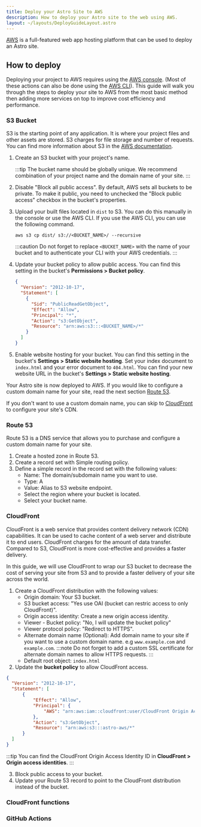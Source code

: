 ```yaml
---
title: Deploy your Astro Site to AWS
description: How to deploy your Astro site to the web using AWS.
layout: ~/layouts/DeployGuideLayout.astro
---
```


[AWS](https://aws.amazon.com/) is a full-featured web app hosting platform that can be used to deploy an Astro site.

## How to deploy

Deploying your project to AWS requires using the [AWS console](https://aws.amazon.com/console/). (Most of these actions can also be done using the [AWS CLI](https://aws.amazon.com/cli/)). This guide will walk you through the steps to deploy your site to AWS from the most basic method then adding more services on top to improve cost efficiency and performance.

### S3 Bucket

S3 is the starting point of any application. It is where your project files and other assets are stored. S3 charges for file storage and number of requests. You can find more information about S3 in the [AWS documentation](https://aws.amazon.com/s3/).

1. Create an S3 bucket with your project's name.

    :::tip
    The bucket name should be globally unique. We recommend combination of your project name and the domain name of your site.
    :::

2. Disable "Block all public access". By default, AWS sets all buckets to be private. To make it public, you need to unchecked the "Block public access" checkbox in the bucket's properties.

3. Upload your built files located in `dist` to S3. You can do this manually in the console or use the AWS CLI. If you use the AWS CLI, you can use the following command. 

    ```
    aws s3 cp dist/ s3://<BUCKET_NAME>/ --recursive
    ```

    :::caution
    Do not forget to replace `<BUCKET_NAME>` with the name of your bucket and to authenticate your CLI with your AWS credentials.
    :::

4. Update your bucket policy to allow public access. You can find this setting in the bucket's **Permissions > Bucket policy**.

    ```json
    {
      "Version": "2012-10-17",
      "Statement": [
        {
          "Sid": "PublicReadGetObject",
          "Effect": "Allow",
          "Principal": "*",
          "Action": "s3:GetObject",
          "Resource": "arn:aws:s3:::<BUCKET_NAME>/*"
        }
      ]
    }
    ```

5. Enable website hosting for your bucket. You can find this setting in the bucket's **Settings > Static website hosting**. Set your index document to `index.html` and your error document to `404.html`. You can find your new website URL in the bucket's **Settings > Static website hosting**.

Your Astro site is now deployed to AWS. If you would like to configure a custom domain name for your site, read the next section [Route 53](#route-53). 

If you don't want to use a custom domain name, you can skip to [CloudFront](#cloudfront) to configure your site's CDN.

### Route 53

Route 53 is a DNS service that allows you to purchase and configure a custom domain name for your site.

1. Create a hosted zone in Route 53.
2. Create a record set with Simple routing policy.
3. Define a simple record in the record set with the following values:
    * Name: The domain/subdomain name you want to use.
    * Type: A
    * Value: Alias to S3 website endpoint.
    * Select the region where your bucket is located.
    * Select your bucket name.

### CloudFront

CloudFront is a web service that provides content delivery network (CDN) capabilities. It can be used to cache content of a web server and distribute it to end users. CloudFront charges for the amount of data transfer. Compared to S3, CloudFront is more cost-effective and provides a faster delivery.

In this guide, we will use CloudFront to wrap our S3 bucket to decrease the cost of serving your site from S3 and to provide a faster delivery of your site across the world.

1. Create a CloudFront distribution with the following values:
    * Origin domain: Your S3 bucket.
    * S3 bucket access: "Yes use OAI (bucket can restric access to only CloudFront)".
    * Origin access identity: Create a new origin access identity.
    * Viewer - Bucket policy: "No, I will update the bucket policy"
    * Viewer protocol policy: "Redirect to HTTPS".
    * Alternate domain name (Optional): Add domain name to your site if you want to use a custom domain name. e.g `www.example.com` and `example.com`.
    :::note 
    Do not forget to add a custom SSL certificate for alternate domain names to allow HTTPS requests.
    :::
    * Default root object: `index.html`
2. Update the **bucket policy** to allow CloudFront access.

  ```json
  {
    "Version": "2012-10-17",
    "Statement": [
        {
            "Effect": "Allow",
            "Principal": {
                "AWS": "arn:aws:iam::cloudfront:user/CloudFront Origin Access Identity <CLOUDFRONT_OAI_ID>"
            },
            "Action": "s3:GetObject",
            "Resource": "arn:aws:s3:::astro-aws/*"
        }
    ]
  }
  ``` 
  :::tip
   You can find the CloudFront Origin Access Identity ID in **CloudFront > Origin access identities**.
   :::

3. Block public access to your bucket.
4. Update your Route 53 record to point to the CloudFront distribution instead of the bucket.




### CloudFront functions

<!-- to do -->

### GitHub Actions

<!-- to do -->
